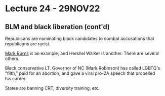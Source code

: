 # Lecture 24 - 29NOV22
## BLM and black liberation (cont'd)
Republicans are nominating black candidates to combat accusations that republicans are racist.  

[Mark Burns](https://time.com/trump-pastor/) is an example, and Hershel Walker is another. There are several others.

Black conservative LT. Governor of NC (Mark Robinson) has called LGBTQ's "filth," paid for an abortion, and gave a viral pro-2A speech that propelled his career.  

States are banning CRT, diversity training, etc.  

